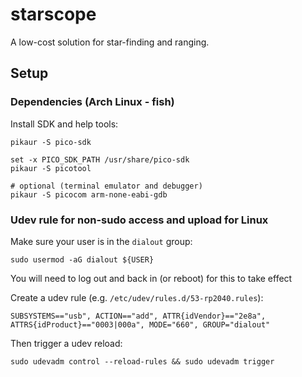 # starscope
A low-cost solution for star-finding and ranging.

## Setup

### Dependencies (Arch Linux - fish)
Install SDK and help tools:
```
pikaur -S pico-sdk

set -x PICO_SDK_PATH /usr/share/pico-sdk
pikaur -S picotool

# optional (terminal emulator and debugger)
pikaur -S picocom arm-none-eabi-gdb
```

### Udev rule for non-sudo access and upload for Linux
Make sure your user is in the `dialout` group:
```
sudo usermod -aG dialout ${USER}
```
You will need to log out and back in (or reboot) for this to take effect

Create a udev rule (e.g. `/etc/udev/rules.d/53-rp2040.rules`):
```
SUBSYSTEMS=="usb", ACTION=="add", ATTR{idVendor}=="2e8a", ATTRS{idProduct}=="0003|000a", MODE="660", GROUP="dialout"
```
Then trigger a udev reload:
```
sudo udevadm control --reload-rules && sudo udevadm trigger
```

